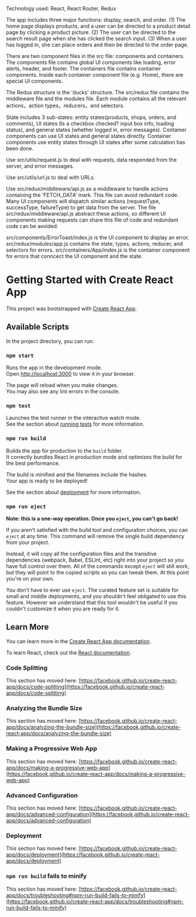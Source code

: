 Technology used: React, React Router, Redux

The app includes three major functions: display, search, and order. (1) The home page displays products, and a user can be directed to a product detail page by clicking a product picture. (2) The user can be directed to the search result page when she has clicked the search input. (3) When a user has logged in, she can place orders and then be directed to the order page.

There are two component files in the src file: components and containers. The components file contains global UI components like loading, error alerts, header, and footer. The containers file contains container components. Inside each container component file (e.g. Home), there are special UI components.

The Redux structure is the 'ducks' structure. The src/redux file contains the middleware file and the modules file. Each module contains all the relevant actions，action types，reducers，and selectors.

State includes 3 sub-states: entity states(products, shops, orders, and comments), UI states (Is a checkbox checked? input box info, loading status), and general states (whether logged in, error messages). Container components can use UI states and general states directly. Container components use entity states through UI states after some calculation has been done.

Use src/utils/request.js to deal with requests, data responded from the server, and error messages.

Use src/utils/url.js to deal with URLs.

Use src/redux/middleware/api.js as a middleware to handle actions containing the 'FETCH_DATA' mark. This file can avoid redundant code. Many UI components will dispatch similar actions (requestType, successType, failureType) to get data from the server. The file src/redux/middleware/api.js abstract these actions, so different UI components making requests can share this file of code and redundant code can be avoided.

src/components/ErrorToast/index.js is the UI component to display an error. src/redux/modules/app.js contains the state, types, actions, reducer, and selectors for errors. src/containers/App/index.js is the container component for errors that conncect the UI component and the state.

# Getting Started with Create React App

This project was bootstrapped with [Create React App](https://github.com/facebook/create-react-app).

## Available Scripts

In the project directory, you can run:

### `npm start`

Runs the app in the development mode.\
Open [http://localhost:3000](http://localhost:3000) to view it in your browser.

The page will reload when you make changes.\
You may also see any lint errors in the console.

### `npm test`

Launches the test runner in the interactive watch mode.\
See the section about [running tests](https://facebook.github.io/create-react-app/docs/running-tests) for more information.

### `npm run build`

Builds the app for production to the `build` folder.\
It correctly bundles React in production mode and optimizes the build for the best performance.

The build is minified and the filenames include the hashes.\
Your app is ready to be deployed!

See the section about [deployment](https://facebook.github.io/create-react-app/docs/deployment) for more information.

### `npm run eject`

**Note: this is a one-way operation. Once you `eject`, you can't go back!**

If you aren't satisfied with the build tool and configuration choices, you can `eject` at any time. This command will remove the single build dependency from your project.

Instead, it will copy all the configuration files and the transitive dependencies (webpack, Babel, ESLint, etc) right into your project so you have full control over them. All of the commands except `eject` will still work, but they will point to the copied scripts so you can tweak them. At this point you're on your own.

You don't have to ever use `eject`. The curated feature set is suitable for small and middle deployments, and you shouldn't feel obligated to use this feature. However we understand that this tool wouldn't be useful if you couldn't customize it when you are ready for it.

## Learn More

You can learn more in the [Create React App documentation](https://facebook.github.io/create-react-app/docs/getting-started).

To learn React, check out the [React documentation](https://reactjs.org/).

### Code Splitting

This section has moved here: [https://facebook.github.io/create-react-app/docs/code-splitting](https://facebook.github.io/create-react-app/docs/code-splitting)

### Analyzing the Bundle Size

This section has moved here: [https://facebook.github.io/create-react-app/docs/analyzing-the-bundle-size](https://facebook.github.io/create-react-app/docs/analyzing-the-bundle-size)

### Making a Progressive Web App

This section has moved here: [https://facebook.github.io/create-react-app/docs/making-a-progressive-web-app](https://facebook.github.io/create-react-app/docs/making-a-progressive-web-app)

### Advanced Configuration

This section has moved here: [https://facebook.github.io/create-react-app/docs/advanced-configuration](https://facebook.github.io/create-react-app/docs/advanced-configuration)

### Deployment

This section has moved here: [https://facebook.github.io/create-react-app/docs/deployment](https://facebook.github.io/create-react-app/docs/deployment)

### `npm run build` fails to minify

This section has moved here: [https://facebook.github.io/create-react-app/docs/troubleshooting#npm-run-build-fails-to-minify](https://facebook.github.io/create-react-app/docs/troubleshooting#npm-run-build-fails-to-minify)
